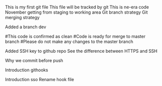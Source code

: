 This is my first git file
This file will be tracked by git
This is ne-era code
November
getting from staging to working area
Git branch strategy
Git merging strategy




Added a branch dev


#This code is confirmed as clean
#Code is ready for merge to master branch
#Please do not make any changes to the master branch


Added SSH key to github repo
See the difference between HTTPS and SSH

Why we commit before push


Introduction githooks

Introduction sso
Rename hook file
